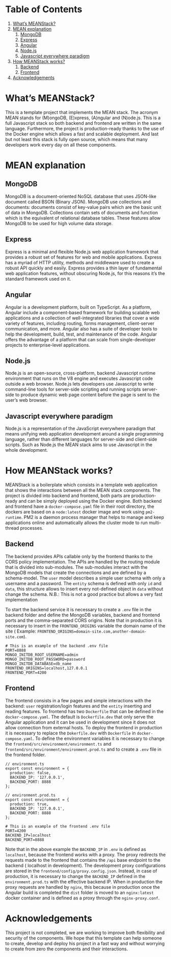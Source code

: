# Table of Contents

1. [What&rsquo;s MEANStack?](#orge468dbf)
2. [MEAN explanation](#org60afa7f)
    1. [MongoDB](#org8e21721)
    2. [Express](#org606706b)
    3. [Angular](#org350e30a)
    4. [Node.js](#org0bcf02b)
    5. [Javascript everywhere paradigm](#orgcb6ce08)
3. [How MEANStack works?](#org8a12694)
    1. [Backend](#orgfb6568b)
    2. [Frontend](#orgbaffaac)
4. [Acknowledgements](#orgec06995)

<a id="orge468dbf"></a>

# What&rsquo;s MEANStack?

This is a template project that implements the MEAN stack. The acronym MEAN stands for (M)ongoDB, (E)xpress, (A)ngular
and (N)ode.js. This is a full Javascript stack so both backend and frontend are written in the same language.
Furthermore, the project is production-ready thanks to the use of the Docker engine which allows a fast and scalable
deployment. And last but not least this stack is fully open source, which means that many developers work every day on
all these components.

<a id="org60afa7f"></a>

# MEAN explanation

<a id="org8e21721"></a>

## MongoDB

MongoDB is a document-oriented NoSQL database that uses JSON-like document called BSON (Binary JSON). MongoDB use
collections and documents: documents consist of key-value pairs which are the basic unit of data in MongoDB. Collections
contain sets of documents and function which is the equivalent of relational database tables. These features allow
MongoDB to be used for high volume data storage.

<a id="org606706b"></a>

## Express

Express is a minimal and flexible Node.js web application framework that provides a robust set of features for web and
mobile applications. Express has a myriad of HTTP utility, methods and middleware used to create a robust API quickly
and easily. Express provides a thin layer of fundamental web application features, without obscuring Node.js, for this
reasons it&rsquo;s the standard framework used on it.

<a id="org350e30a"></a>

## Angular

Angular is a development platform, built on TypeScript. As a platform, Angular include a component-based framework for
building scalable web applications and a collection of well-integrated libraries that cover a wide variety of features,
including routing, forms management, client-server communication, and more. Angular also has a suite of developer tools
to help the development, build, test, and maintenance of the code. Angular offers the advantage of a platform that can
scale from single-developer projects to enterprise-level applications.

<a id="org0bcf02b"></a>

## Node.js

Node.js is an open-source, cross-platform, backend Javascript runtime environment that runs on the V8 engine and
executes Javascript code outside a web browser. Node.js lets developers use Javascript to write command-line tools for
server-side scripting and running scripts server-side to produce dynamic web page content before the page is sent to the
user&rsquo;s web browser.

<a id="orgcb6ce08"></a>

## Javascript everywhere paradigm

Node.js is a representation of the JavaScript everywhere paradigm that means unifying web application development around
a single programming language, rather than different languages for server-side and client-side scripts. Such as Node.js
the MEAN stack aims to use Javascript in the whole development.

<a id="org8a12694"></a>

# How MEANStack works?

MEANStack is a boilerplate which consists in a template web application that shows the interactions between all the MEAN
stack components. The project is divided into backend and frontend, both parts are production-ready and can be simply
deployed using the Docker engine. Both backend and frontend have a `docker-compose.yaml` file in their root directory,
the dockers are based on a `node:latest` docker image and work using `pm2-runtime`. PM2 is a daemon process manager that
helps to manage and keep applications online and automatically allows the cluster mode to run multi-thread processes.

<a id="orgfb6568b"></a>

## Backend

The backend provides APIs callable only by the frontend thanks to the CORS policy implementation. The APIs are handled
by the routing module that is divided into sub-modules. The sub-modules interact with the MongoDB models that create the
connections and are defined by a schema-model. The `user` model describes a simple user schema with only a username and
a password. The `entity` schema is defined with only `id` and `data`, this structure allows to insert every not-defined
object in `data` without change the schema. N.B.: This is not a good practice but allows a very fast implementation

To start the backend service it is necessary to create a `.env` file in the backend folder and define the MongoDB
variables, backend and frontend ports and the comma-separated CORS origins. Note that in production it is necessary to
insert in the `FRONTEND_ORIGINS` variable the domain name of the site (
Example: `FRONTEND_ORIGINS=domain-site.com,another-domain-site.com`).

    # This is an example of the backend .env file
    PORT=8888
    MONGO_INITDB_ROOT_USERNAME=admin
    MONGO_INITDB_ROOT_PASSWORD=password
    MONGO_INITDB_DATABASE=db_name
    FRONTEND_ORIGINS=localhost,127.0.0.1
    FRONTEND_PORT=4200

<a id="orgbaffaac"></a>

## Frontend

The frontend consists in a few pages and simple interactions with the backend: `user` registration/login features and
the `entity` inserting and reading features. To frontend has two `Dockerfile` that can be defined in
the `docker-compose.yaml`. The default is `Dockerfile.dev` that only serve the Angular application and it can be used in
development since it does not allow connection from external hosts. To deploy the frontend in production it is necessary
to replace the `Dokerfile.dev` with `Dockerfile` in `docker-compose.yaml`. To define the environment variables it is
necessary to change the `frontend/src/environment/environment.ts` and `frontend/src/environment/environment.prod.ts` and
to create a `.env` file in the frontend folder.

    // environment.ts
    export const environment = {
      production: false,
      BACKEND_IP: '127.0.0.1',
      BACKEND_PORT: 8888
    };

    // environment.prod.ts
    export const environment = {
      production: true,
      BACKEND_IP: '127.0.0.1',
      BACKEND_PORT: 8888
    };

    # This is an example of the frontend .env file
    PORT=4200
    BACKEND_IP=localhost
    BACKEND_PORT=8888

Note that in the above example the `BACKEND_IP` in `.env` is defined as `localhost`, because the frontend works with a
proxy. The proxy redirects the requests made to the frontend that contains the `/api` base endpoint to the backend (
localhost in development). The development proxy configurations are stored in the `frontend/config/proxy.config.json`.
Instead, in case of production, it is necessary to change the `BACKEND_IP` defined in the `environment.prod.ts` with the
effective backend IP. When in production the proxy requests are handled by `nginx`, this because in production once the
Angular build is completed the `dist` folder is moved to an `nginx:latest` docker container and is defined as a proxy
through the `nginx-proxy.conf`.

<a id="orgec06995"></a>

# Acknowledgements

This project is not completed, we are working to improve both flexibility and security of the components. We hope that
this template can help someone to create, develop and deploy his project in a fast way and without worrying to create
from zero the components and their interactions.

